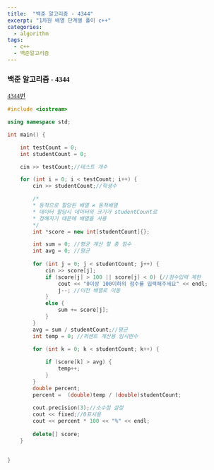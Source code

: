 ```yaml
---
title:  "백준 알고리즘 - 4344"
excerpt: "1차원 배열 단계별 풀이 c++"
categories: 
  - algorithm
tags:
  - c++
  - 백준알고리즘
---
```


<style>
@font-face { font-family: 'IBMPlexSansKR-Regular';
   src: url('https://cdn.jsdelivr.net/gh/projectnoonnu/noonfonts_20-07@1.0/IBMPlexSansKR-Regular.woff') format('woff'); font-weight: normal; font-style: normal; }
body, a, h3, h4,h1{
font-family: 'IBMPlexSansKR-Regular';
}
</style>

<h3>백준 알고리즘 - 4344</h3>


<a href="https://www.acmicpc.net/problem/4344">4344번</a>

```c++
#include <iostream>

using namespace std; 

int main() {

	int testCount = 0;
	int studentCount = 0;

	cin >> testCount;//테스트 개수

	for (int i = 0; i < testCount; i++) {
		cin >> studentCount;//학생수

		/*
		* 동적으로 할당된 배열 ≠ 동적배열
		* 데이터 할당시 데이터의 크기가 studentCount로 
		* 정해지기 때문에 배열을 사용 
		*/
		int *score = new int[studentCount]{}; 

		int sum = 0; //평균 계산 할 총 점수
		int avg = 0; //평균
		
		for (int j = 0; j < studentCount; j++) {
			cin >> score[j];
			if (score[j] > 100 || score[j] < 0) {//점수입력 제한
				cout << "0이상 100이하의 점수를 입력해주세요" << endl;
				j--; //이전 배열로 이동
			}
			else {
				sum += score[j];
			}
		}
		avg = sum / studentCount;//평균
		int temp = 0; //퍼센트 계산용 임시변수	

		for (int k = 0; k < studentCount; k++) {
			
			if (score[k] > avg) {
				temp++;
			}
		}
		double percent;
		percent =  (double)temp / (double)studentCount;
		
		cout.precision(3);//소수점 설정
		cout << fixed;//0표시용
		cout << percent * 100 << "%" << endl;
		
		delete[] score;
	}

	
}

```


